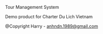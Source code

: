 Tour Management System

Demo product for Charter Du Lich Vietnam

@Copyright Harry - anhndn.1989@gmail.com